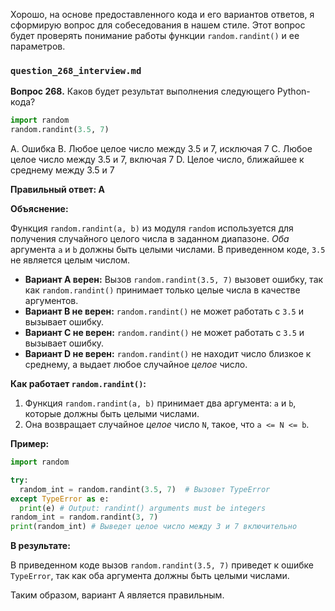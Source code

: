 Хорошо, на основе предоставленного кода и его вариантов ответов, я сформирую вопрос для собеседования в нашем стиле. Этот вопрос будет проверять понимание работы функции `random.randint()` и ее параметров.

### `question_268_interview.md`

**Вопрос 268.** Каков будет результат выполнения следующего Python-кода?

```python
import random
random.randint(3.5, 7)
```

A.  Ошибка
B.  Любое целое число между 3.5 и 7, исключая 7
C.  Любое целое число между 3.5 и 7, включая 7
D.  Целое число, ближайшее к среднему между 3.5 и 7

**Правильный ответ: A**

**Объяснение:**

Функция `random.randint(a, b)` из модуля `random` используется для получения случайного целого числа в заданном диапазоне. *Оба* аргумента `a` и `b` должны быть целыми числами. В приведенном коде, `3.5` не является целым числом.

*   **Вариант A верен:** Вызов `random.randint(3.5, 7)` вызовет ошибку, так как `random.randint()` принимает только целые числа в качестве аргументов.
*   **Вариант B не верен:** `random.randint()` не может работать с `3.5` и вызывает ошибку.
*   **Вариант C не верен:** `random.randint()` не может работать с `3.5` и вызывает ошибку.
*   **Вариант D не верен:**  `random.randint()` не находит число близкое к среднему, а выдает любое случайное *целое* число.

**Как работает `random.randint()`:**

1.  Функция `random.randint(a, b)` принимает два аргумента: `a` и `b`, которые должны быть целыми числами.
2.  Она возвращает случайное *целое* число `N`, такое, что `a <= N <= b`.

**Пример:**

```python
import random

try:
  random_int = random.randint(3.5, 7)  # Вызовет TypeError
except TypeError as e:
  print(e) # Output: randint() arguments must be integers
random_int = random.randint(3, 7)
print(random_int) # Выведет целое число между 3 и 7 включительно

```
**В результате:**

В приведенном коде вызов `random.randint(3.5, 7)` приведет к ошибке `TypeError`, так как оба аргумента должны быть целыми числами.

Таким образом, вариант A является правильным.
